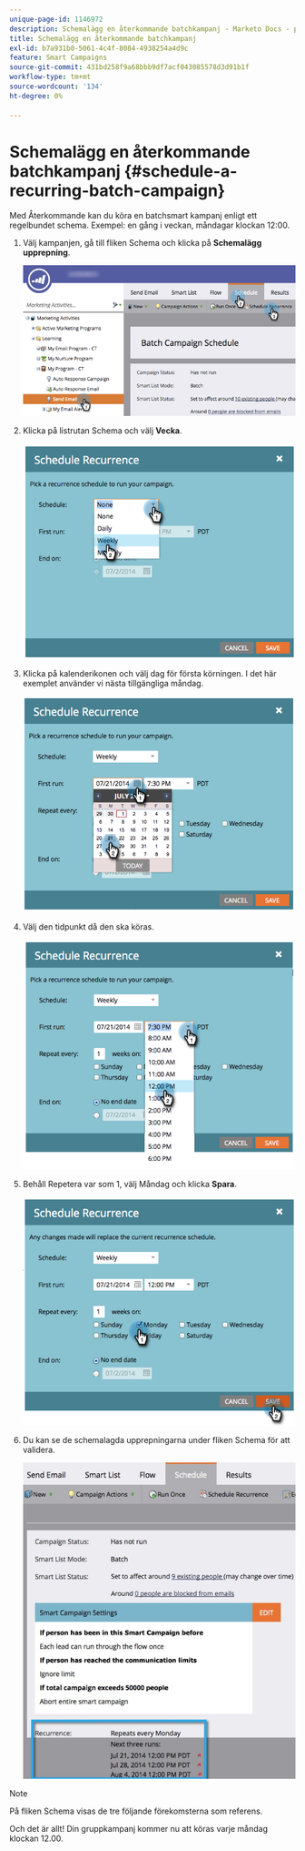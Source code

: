 ```yaml
---
unique-page-id: 1146972
description: Schemalägg en återkommande batchkampanj - Marketo Docs - produktdokumentation
title: Schemalägg en återkommande batchkampanj
exl-id: b7a931b0-5061-4c4f-8084-4938254a4d9c
feature: Smart Campaigns
source-git-commit: 431bd258f9a68bbb9df7acf043085578d3d91b1f
workflow-type: tm+mt
source-wordcount: '134'
ht-degree: 0%

---
```


# Schemalägg en återkommande batchkampanj {#schedule-a-recurring-batch-campaign}

Med Återkommande kan du köra en batchsmart kampanj enligt ett regelbundet schema. Exempel: en gång i veckan, måndagar klockan 12:00.

1. Välj kampanjen, gå till fliken Schema och klicka på **Schemalägg upprepning**.

   ![](assets/recurrencehands-sendemail.png)

1. Klicka på listrutan Schema och välj **Vecka**.

   ![](assets/image2014-9-22-11-3a41-3a42.png)

1. Klicka på kalenderikonen och välj dag för första körningen. I det här exemplet använder vi nästa tillgängliga måndag.

   ![](assets/image2014-9-22-11-3a41-3a46.png)

1. Välj den tidpunkt då den ska köras.

   ![](assets/image2014-9-22-11-3a41-3a49.png)

1. Behåll Repetera var som 1, välj Måndag och klicka **Spara**.

   ![](assets/image2014-9-22-11-3a41-3a53.png)

1. Du kan se de schemalagda upprepningarna under fliken Schema för att validera.

   ![](assets/recurrence.jpg)

>[!NOTE]
>
>På fliken Schema visas de tre följande förekomsterna som referens.

Och det är allt! Din gruppkampanj kommer nu att köras varje måndag klockan 12.00.
